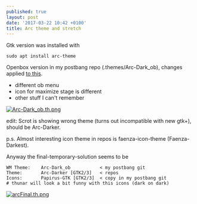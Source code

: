 ```yaml
---
published: true
layout: post
date: '2017-03-22 10:42 +0100'
title: Arc theme and stretch
---
```

Gtk version was installed with

    sudo apt install arc-theme 

Openbox version in my postbang repo (.themes/Arc-Dark_ob), changes applied [to this](https://github.com/dglava/arc-openbox).

- different ob menu
- icon for maximize stage is different
- other stuff I can't remember

[![Arc-Dark_ob.th.png](https://cdn.scrot.moe/images/2017/03/22/Arc-Dark_ob.th.png)](https://cdn.scrot.moe/images/2017/03/22/Arc-Dark_ob.png)

edit: Scrot is showing wrong theme (turns out incompatible with new gtk+), should be Arc-Darker.

p.s. Almost interesting icon theme in repos is faenza-icon-theme (Faenza-Darkest).

Anyway the final-temporary-solution seems to be

    WM Theme:    Arc-Dark_ob           < my postbang git
    Theme:       Arc-Darker [GTK2/3]   < repos 
    Icons:       Papirus-GTK [GTK2/3]  < copy in my postbang git
    # thunar will look a bit funny with this icons (dark on dark)
    
[![arcFinal.th.png](https://cdn.scrot.moe/images/2017/03/23/arcFinal.th.png)](https://cdn.scrot.moe/images/2017/03/23/arcFinal.png)
